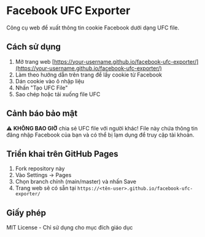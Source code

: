 # Facebook UFC Exporter

Công cụ web để xuất thông tin cookie Facebook dưới dạng UFC file.

## Cách sử dụng

1. Mở trang web [https://your-username.github.io/facebook-ufc-exporter/](https://your-username.github.io/facebook-ufc-exporter/)
2. Làm theo hướng dẫn trên trang để lấy cookie từ Facebook
3. Dán cookie vào ô nhập liệu
4. Nhấn "Tạo UFC File"
5. Sao chép hoặc tải xuống file UFC

## Cảnh báo bảo mật

⚠️ **KHÔNG BAO GIỜ** chia sẻ UFC file với người khác! File này chứa thông tin đăng nhập Facebook của bạn và có thể bị lạm dụng để truy cập tài khoản.

## Triển khai trên GitHub Pages

1. Fork repository này
2. Vào Settings → Pages
3. Chọn branch chính (main/master) và nhấn Save
4. Trang web sẽ có sẵn tại `https://<tên-user>.github.io/facebook-ufc-exporter/`

## Giấy phép

MIT License - Chỉ sử dụng cho mục đích giáo dục
